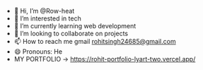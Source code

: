 - 👋 Hi, I’m @Row-heat
- 👀 I’m interested in tech
- 🌱 I’m currently learning web development 
- 💞️ I’m looking to collaborate on projects 
- 📫 How to reach me gmail rohitsingh24685@gmail.com
- 😄 Pronouns: He
-  MY PORTFOLIO -> https://rohit-portfolio-lyart-two.vercel.app/


<!---
Row-heat/Row-heat is a ✨ special ✨ repository because its `README.md` (this file) appears on your GitHub profile.
You can click the Preview link to take a look at your changes.
--->
